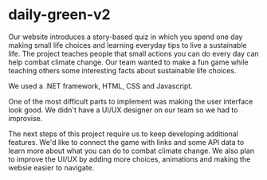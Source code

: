 # daily-green-v2

Our website introduces a story-based quiz in which you spend one day making small life choices and learning everyday tips to live a sustainable life. The project teaches people that small actions you can do every day can help combat climate change.
Our team wanted to make a fun game while teaching others some interesting facts about sustainable life choices. 

We used a .NET framework, HTML, CSS and Javascript.

One of the most difficult parts to implement was making the user interface look good. We didn't have a UI/UX designer on our team so we had to improvise.

The next steps of this project require us to keep developing additional features. We'd like to connect the game with links and some API data to learn more about what you can do to combat climate change. We also plan to improve the UI/UX by adding more choices, animations and making the websie easier to navigate.
